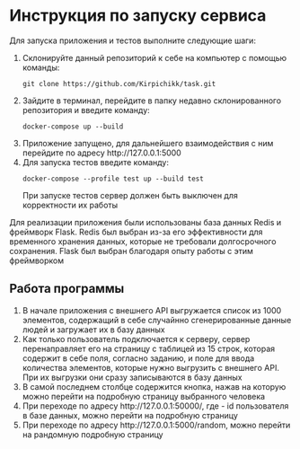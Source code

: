 # Инструкция по запуску сервиса
Для запуска приложения и тестов выполните следующие шаги:
<ol>
  <li>Склонируйте данный репозиторий к себе на компьютер с помощью команды:</li>
  <pre><code>git clone https://github.com/Kirpichikk/task.git</code></pre>
  <li>Зайдите в терминал, перейдите в папку недавно склонированного репозитория и введите команду:</li>
  <pre><code>docker-compose up --build</code></pre>
  <li>Приложение запущено, для дальнейшего взаимодействия с ним перейдите по адресу http://127.0.0.1:5000</li>
  <li>Для запуска тестов введите команду:</li>
  <pre><code>docker-compose --profile test up --build test</code></pre>
  При запуске тестов сервер должен быть выключен для корректности их работы
</ol>

Для реализации приложения были использованы база данных Redis и фреймворк Flask. Redis был выбран из-за его эффективности для временного хранения данных, которые не требовали долгосрочного сохранения. Flask был выбран благодаря опыту работы с этим фреймворком

## Работа программы
<ol>
  <li> В начале приложения с внешнего API выгружается список из 1000 элементов, содержащий в себе случайнно сгенерированные данные людей и загружает их в базу данных</li>
  <li>Как только пользователь подключается к серверу, сервер перенаправляет его на страницу с таблицей из 15 строк, которая содержит в себе поля, согласно заданию, и поле для ввода количества элементов, которые нужно выгрузить с внешнего API. При их выгрузки они сразу записываются в базу данных</li>
  <li>В самой последнем столбце содержится кнопка, нажав на которую можно перейти на подробную страницу выбранного человека</li>
  <li>При переходе по адресу http://127.0.0.1:50000/<user_id>, где <user_id>- id пользователя в  базе данных, можно перейти на подробную страницу</li>
  <li>При переходе по адресу http://127.0.0.1:5000/random, можно перейти на рандомную подробную страницу</li>
</ol>
